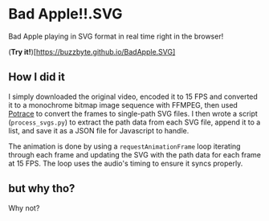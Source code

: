 # Bad Apple!!.SVG

Bad Apple playing in SVG format in real time right in the browser!

(**Try it!**)[https://buzzbyte.github.io/BadApple.SVG]

## How I did it

I simply downloaded the original video, encoded it to 15 FPS and converted it
to a monochrome bitmap image sequence with FFMPEG, then used
[Potrace](http://potrace.sourceforge.net) to convert the frames to single-path
SVG files. I then wrote a script (`process_svgs.py`) to extract the path data
from each SVG file, append it to a list, and save it as a JSON file for
Javascript to handle.

The animation is done by using a `requestAnimationFrame` loop iterating through
each frame and updating the SVG with the path data for each frame at 15 FPS.
The loop uses the audio's timing to ensure it syncs properly.

## but why tho?

Why not?
